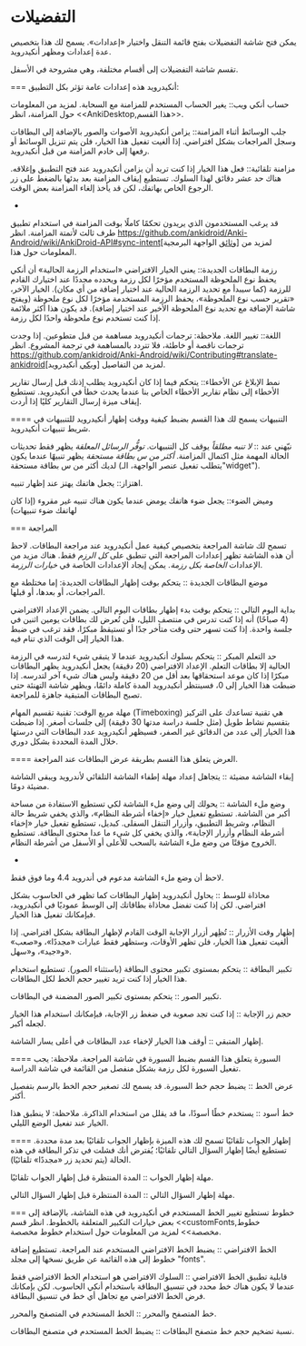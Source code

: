 # التفضيلات

يمكن فتح شاشة التفضيلات بفتح قائمة التنقل واختيار «إعدادات». يسمح لك هذا بتخصيص عدة إعدادات ومظهر أنكيدرويد.

تقسم شاشة التفضيلات إلى أقسام مختلفة، وهي مشروحة في الأسفل.

=== أنكيدرويد
هذه إعدادات عامة تؤثر بكل التطبيق:

حساب أنكي ويب:: يغير الحساب المستخدم للمزامنة مع السحابة. لمزيد من المعلومات حول المزامنة،
انظر <<AnkiDesktop,هذا القسم>>.

جلب الوسائط أثناء المزامنة:: يزامن أنكيدرويد الأصوات والصور بالإضافة إلى البطاقات وسجل المراجعات بشكل افتراضي.
إذا ألغيت تفعيل هذا الخيار، فلن يتم تنزيل الوسائط أو رفعها إلى خادم المزامنة من قبل أنكيدرويد.

مزامنة تلقائية:: فعل هذا  الخيار إذا كنت تريد أن يزامن أنكيدرويد عند فتح التطبيق وإغلاقه.
هناك حد عشر دقائق لهذا السلوك. تستطيع إيقاف المزامنة بعد بدئها بالضغط على زر الرجوع الخاص بهاتفك،
لكن قد يأخذ إلغاء المزامنة بعض الوقت.

+
قد يرغب المستخدمون الذي يريدون تحكمًا كاملًا بوقت المزامنة في استخدام تطبيق طرف ثالث لأتمتة المزامنة.
انظر https://github.com/ankidroid/Anki-Android/wiki/AnkiDroid-API#sync-intent[وثائق الواجهة البرمجية] لمزيد من المعلومات حول هذا.

رزمة البطاقات الجديدة:: يعني الخيار الافتراضي «استخدام الرزمة الحالية» أن أنكي يحفظ نوع الملحوظة المستخدم مؤخرًا
لكل رزمة ويحدده مجددًا عند اختيارك القادم للرزمة (كما سيبدأ مع تحديد الرزمة الحالية عند اختيار إضافة من أي مكان).
الخيار الآخر، «تقرير حسب نوع الملحوظة»، يحفظ الرزمة المستخدمة مؤخرًا لكل نوع ملحوظة
(ويفتح شاشة الإضافة مع تحديد نوع الملحوظة الأخير عند اختيار إضافة). قد يكون هذا أكثر ملائمة إذا كنت
تستخدم نوع ملحوظة واحدًا لكل رزمة.

اللغة:: تغيير اللغة. ملاحظة: ترجمات أنكيدرويد مساهمة من قبل متطوعين. إذا وجدت ترجمات ناقصة أو خاطئة،
فلا تتردد بالمساهمة في ترجمة المشروع.
انظر https://github.com/ankidroid/Anki-Android/wiki/Contributing#translate-ankidroid[ويكي أنكيدرويد] لمزيد من التفاصيل.

نمط الإبلاغ عن الأخطاء:: يتحكم فيما إذا كان أنكيدرويد يطلب إذنك قبل إرسال تقارير الأخطاء
إلى نظام تقارير الأخطاء الخاص بنا عندما يحدث خطأ في أنكيدرويد.
تستطيع إيقاف ميزة إرسال التقارير كليًا إذا أردت.

==== التنبيهات
يسمح لك هذا القسم بضبط كيفية ووقت إظهار أنكيدرويد للتنبيهات في شريط تنبيهات أنكيدرويد.

نبّهني عند :: *لا تنبه مطلقاً* يوقف كل التنبيهات. *توفُّر الرسائل المعلقة* يظهر فقط تحديثات الحالة المهمة
مثل اكتمال المزامنة. *أكثر من س بطاقة مستحقة* يظهر تنبيهًا عندما يكون لديك أكثر من س بطاقة مستحقة
(يتطلب تفعيل عنصر الواجهة، الـ"widget").

اهتزاز:: يجعل هاتفك يهتز عند إظهار تنبيه.

وميض الضوء:: يجعل ضوء هاتفك يومض عندما يكون هناك تنبيه غير مقروء (إذا كان لهاتفك ضوء تنبيهات)


=== المراجعة

تسمح لك شاشة المراجعة بتخصيص كيفية عمل أنكيدرويد عند مراجعة البطاقات. لاحظ أن هذه الشاشة
تظهر إعدادات المراجعة التي تنطبق على *كل الرزم* فقط. هناك مزيد من الإعدادات *الخاصة بكل رزمة*.
يمكن إيجاد الإعدادات الخاصة في *خيارات الرزمة*.

موضع البطاقات الجديدة :: يتحكم بوقت إظهار البطاقات الجديدة: إما مختلطة مع المراجعات،
أو بعدها، أو قبلها.

بداية اليوم التالي :: يتحكم بوقت بدء إظهار بطاقات اليوم التالي.
يضمن الإعداد الافتراضي (4 صباحًا) أنه إذا كنت تدرس في منتصف الليل، فلن تُعرض لك بطاقات يومين اثنين في جلسة واحدة. إذا كنت تسهر حتى وقت متأخر جدًا أو تستيقظ مبكرًا، فقد ترغب في ضبط هذا الخيار إلى الوقت الذي تنام فيه.

حد التعلم المبكر :: يتحكم بسلوك أنكيدرويد عندما لا يتبقى شيء لتدرسه في الرزمة الحالية إلا بطاقات التعلم.
الإعداد الافتراضي (20 دقيقة) يجعل أنكيدرويد يظهر البطاقات مبكرًا إذا كان موعد استحقاقها بعد أقل من 20 دقيقة
وليس هناك شيء آخر لتدرسه. إذا ضبطت هذا الخيار إلى 0، فسينتظر أنكيدرويد المدة كاملة دائمًا،
ويظهر شاشة التهنئة حتى تصبح البطاقات المتبقية جاهزة للمراجعة.

مهلة مربع الوقت: تقنية تقسيم المهام (Timeboxing) هي تقنية تساعدك على التركيز بتقسيم نشاط طويل
(مثل جلسة دراسة مدتها 30 دقيقة) إلى جلسات أصغر. إذا ضبطت هذا الخيار إلى عدد من الدقائق غير الصفر،
فسيظهر أنكيدرويد عدد البطاقات التي درستها خلال المدة المحددة بشكل دوري.

==== العرض
يتعلق هذا القسم بطريقة عرض البطاقات عند المراجعة.

إبقاء الشاشة مضيئة :: يتجاهل إعداد مهلة إطفاء الشاشة التلقائي لأندرويد ويبقى الشاشة مضيئة دومًا.

وضع ملء الشاشة :: يحولك إلى وضع ملء الشاشة لكي تستطيع الاستفادة من مساحة أكبر من الشاشة.
تستطيع تفعيل خيار «إخفاء أشرطة النظام»، والذي يخفي شريط حالة النظام، وشريط التطبيق، وأزرار التنقل السفلى.
كبديل، تستطيع تفعيل خيار «إخفاء أشرطة النظام وأزرار الإجابة»، والذي يخفي كل شيء ما عدا محتوى البطاقة.
تستطيع الخروج مؤقتًا من وضع ملء الشاشة بالسحب للأعلى أو الأسفل من أشرطة النظام.

+
لاحظ أن وضع ملء الشاشة مدعوم في أندرويد 4.4 وما فوق فقط.

محاذاة للوسط :: يحاول أنكيدرويد إظهار البطاقات كما تظهر في الحاسوب بشكل افتراضي.
لكن إذا كنت تفضل محاذاة بطاقاتك إلى الوسط عموديًا في أنكيدرويد، فبإمكانك تفعيل هذا الخيار.

إظهار وقت الأزرار :: تُظِهر أزرار الإجابة الوقت القادم لإظهار البطاقة بشكل افتراضي.
إذا ألغيت تفعيل هذا الخيار، فلن تظهر الأوقات، وستظهر فقط عبارات «مجددًا»، و«صعب» و«جيد»، و«سهل».

تكبير البطاقة :: يتحكم بمستوى تكبير محتوى البطاقة (باستثناء الصور).
تستطيع استخدام هذا الخيار إذا كنت تريد تغيير حجم الخط لكل البطاقات.

تكبير الصور :: يتحكم بمستوى تكبير الصور المضمنة في البطاقات.

حجم زر الإجابة :: إذا كنت تجد صعوبة في ضغط زر الإجابة، فبإمكانك استخدام هذا الخيار
لجعله أكبر.

إظهار المتبقي :: أوقف هذا الخيار لإخفاء عدد البطاقات في أعلى يسار الشاشة.

==== السبورة
يتعلق هذا القسم بضبط السبورة في شاشة المراجعة.
ملاحظة: يجب تفعيل السبورة لكل رزمة بشكل منفصل من القائمة في شاشة الدراسة.

عرض الخط :: يضبط حجم خط السبورة. قد يسمح لك تصغير حجم الخط بالرسم بتفصيل أكثر.

خط أسود :: يستخدم خطًا أسودًا، ما قد يقلل من استخدام الذاكرة. ملاحظة: لا ينطبق هذا الخيار
عند تفعيل الوضع الليلي.

==== إظهار الجواب تلقائيًا
تسمح لك هذه الميزة بإظهار الجواب تلقائيًا بعد مدة محددة. تستطيع أيضًا إظهار السؤال
التالي تلقائيًا؛ يُفترض أنك فشلت في تذكر البطاقة في هذه الحالة (يتم تحديد زر «مجددًا» تلقائيًا).

مهلة إظهار الجواب :: المدة المنتظرة قبل إظهار الجواب تلقائيًا.

مهلة إظهار السؤال التالي :: المدة المنتظرة قبل إظهار السؤال التالي.

=== خطوط
تستطيع تغيير الخط المستخدم في أنكيدرويد في هذه الشاشة، بالإضافة إلى بعض خيارات التكبير المتعلقة بالخطوط.
انظر قسم <<customFonts,خطوط مخصصة>> لمزيد من المعلومات حول استخدام خطوط مخصصة.

الخط الافتراضي :: يضبط الخط الافتراضي المستخدم عند المراجعة. تستطيع إضافة خطوط
إلى هذه القائمة عن طريق نسخها إلى مجلد "fonts".

قابلية تطبيق الخط الافتراضي :: السلوك الافتراضي هو استخدام الخط الافتراضي فقط عندما
لا يكون هناك خط محدد في تنسيق البطاقة باستخدام أنكي الحاسوب. لكن بإمكانك فرض الخط الافتراضي
مع تجاهل أي خط في تنسيق البطاقة.

خط المتصفح والمحرر :: الخط المستخدم في المتصفح والمحرر.

نسبة تضخيم حجم خط متصفح البطاقات :: يضبط الخط المستحدم في متصفح البطاقات.
